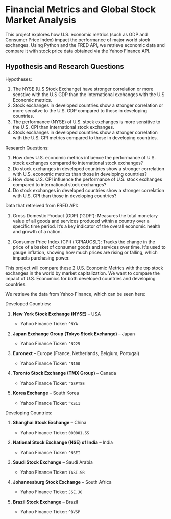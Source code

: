 # Financial Metrics and Global Stock Market Analysis
This project explores how U.S. economic metrics (such as GDP and Consumer Price Index) impact the performance of major world stock exchanges. Using Python and the FRED API, we retrieve economic data and compare it with stock price data obtained via the Yahoo Finance API.

## Hypothesis and Research Questions
Hypotheses:
1. The NYSE (U.S Stock Exchange) have stronger correlation or more senstive with the U.S GDP than the International exchanges with the U.S Economic metrics.
2. Stock exchanges in developed countries show a stronger correlation or more sensitve to the U.S. GDP compared to those in developing countries.
3. The performance (NYSE) of U.S. stock exchanges is more sensitive to the U.S. CPI than international stock exchanges.
4. Stock exchanges in developed countries show a stronger correlation with the U.S. CPI metrics compared to those in developing countries.

Research Questions:
1. How does U.S. economic metrics influence the performance of U.S. stock exchanges compared to international stock exchanges?
2. Do stock exchanges in developed countries show a stronger correlation with U.S. economic metrics than those in developing countries?
3. How does U.S. CPI influence the performance of U.S. stock exchanges compared to international stock exchanges?
4. Do stock exchanges in developed countries show a stronger correlation with U.S. CPI than those in developing countries?

Data that retreived from FRED API:
1. Gross Domestic Product (GDP) ('GDP'):
Measures the total monetary value of all goods and services produced within a country over a specific time period. It’s a key indicator of the overall economic health and growth of a nation.

2. Consumer Price Index (CPI) ('CPIAUCSL'):
Tracks the change in the price of a basket of consumer goods and services over time. It's used to gauge inflation, showing how much prices are rising or falling, which impacts purchasing power.

This project will compare these 2 U.S. Economic Metrics with the top stock exchanges in the world by market capitalization. We want to compare the impact of U.S. Economics for both developed countries and developing countries.

We retrieve the data from Yahoo Finance, which can be seen here:

Developed Countries:
1. **New York Stock Exchange (NYSE)** – USA  
   - Yahoo Finance Ticker: `^NYA`

2. **Japan Exchange Group (Tokyo Stock Exchange)** – Japan  
   - Yahoo Finance Ticker: `^N225`

3. **Euronext** – Europe (France, Netherlands, Belgium, Portugal)  
   - Yahoo Finance Ticker: `^N100`

4. **Toronto Stock Exchange (TMX Group)** – Canada  
   - Yahoo Finance Ticker: `^GSPTSE`

5. **Korea Exchange** – South Korea  
    - Yahoo Finance Ticker: `^KS11`

Developing Countries:
1. **Shanghai Stock Exchange** – China  
   - Yahoo Finance Ticker: `000001.SS`

2. **National Stock Exchange (NSE) of India** – India  
   - Yahoo Finance Ticker: `^NSEI`

3. **Saudi Stock Exchange** – Saudi Arabia
   - Yahoo Finance Ticker: `TASI.SR`

4. **Johannesburg Stock Exchange** – South Africa
   - Yahoo Finance Ticker: `JSE.JO`

5. **Brazil Stock Exchange** – Brazil
   - Yahoo Finance Ticker: `^BVSP`





